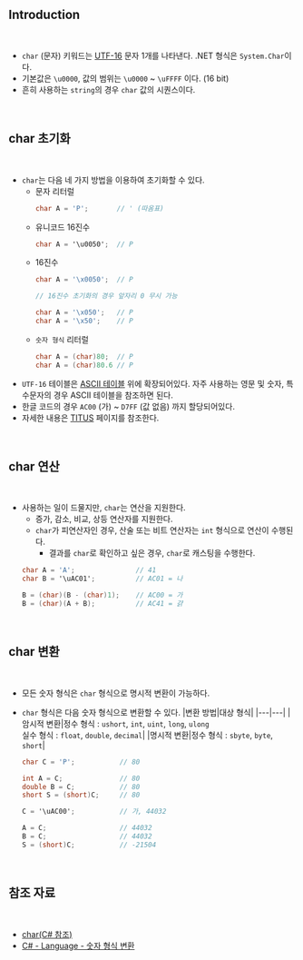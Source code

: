 
## Introduction

<br>

- `char` (문자) 키워드는 [UTF-16](https://ko.wikipedia.org/wiki/UTF-16) 문자 1개를 나타낸다. .NET 형식은 `System.Char`이다.
- 기본값은 `\u0000`, 값의 범위는 `\u0000` ~ `\uFFFF` 이다. (16 bit)
- 흔히 사용하는 `string`의 경우 `char` 값의 시퀀스이다.

<br>

## char 초기화

<br>

- `char`는 다음 네 가지 방법을 이용하여 초기화할 수 있다.
    - 문자 리터럴
        ```cs
        char A = 'P';       // ' (따옴표)
        ```
    - 유니코드 16진수
        ```cs
        char A = '\u0050';  // P
        ```
    - 16진수
        ```cs
        char A = '\x0050';  // P

        // 16진수 초기화의 경우 앞자리 0 무시 가능

        char A = '\x050';   // P
        char A = '\x50';    // P
        ```
    - `숫자 형식` 리터럴
        ```cs
        char A = (char)80;  // P
        char A = (char)80.6 // P
        ```
- `UTF-16` 테이블은 [ASCII 테이블](https://ko.wikipedia.org/wiki/ASCII) 위에 확장되어있다. 자주 사용하는 영문 및 숫자, 특수문자의 경우 ASCII 테이블을 참조하면 된다.
- 한글 코드의 경우 `AC00` (가) ~ `D7FF` (값 없음) 까지 할당되어있다. 
- 자세한 내용은 [TITUS](http://titus.uni-frankfurt.de/unicode/unitestx.htm) 페이지를 참조한다.

<br>

## char 연산

<br>

- 사용하는 일이 드물지만, `char`는 연산을 지원한다.
    - 증가, 감소, 비교, 상등 연산자를 지원한다.
    - `char`가 피연산자인 경우, 산술 또는 비트 연산자는 `int` 형식으로 연산이 수행된다.
        - 결과를 `char`로 확인하고 싶은 경우, `char`로 캐스팅을 수행한다.
    ```cs
    char A = 'A';               // 41
    char B = '\uAC01';          // AC01 = 나

    B = (char)(B - (char)1);    // AC00 = 가
    B = (char)(A + B);          // AC41 = 걁
    ```

<br>

## char 변환

<br>

- 모든 숫자 형식은 `char` 형식으로 명시적 변환이 가능하다.
- `char` 형식은 다음 숫자 형식으로 변환할 수 있다.
    |변환 방법|대상 형식|
    |---|---|
    |암시적 변환|정수 형식 : `ushort`, `int`, `uint`, `long`, `ulong`<br>실수 형식 : `float`, `double`, `decimal`|
    |명시적 변환|정수 형식 : `sbyte`, `byte`, `short`|

    ```cs
    char C = 'P';           // 80

    int A = C;              // 80
    double B = C;           // 80
    short S = (short)C;     // 80

    C = '\uAC00';           // 가, 44032

    A = C;                  // 44032
    B = C;                  // 44032
    S = (short)C;           // -21504
    ```

<br>

## 참조 자료

<br>

- [char(C# 참조)](https://learn.microsoft.com/ko-kr/dotnet/csharp/language-reference/builtin-types/char)
- [C# - Language - 숫자 형식 변환](https://peponi-paradise.tistory.com/entry/C-Language-%EC%88%AB%EC%9E%90-%ED%98%95%EC%8B%9D-%EB%B3%80%ED%99%98)